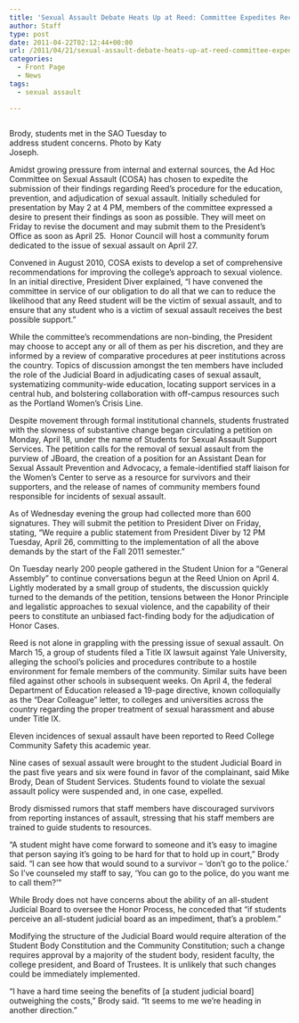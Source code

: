 ```yaml
---
title: 'Sexual Assault Debate Heats Up at Reed: Committee Expedites Recommendations in Light of Growing Unrest'
author: Staff
type: post
date: 2011-04-22T02:12:44+00:00
url: /2011/04/21/sexual-assault-debate-heats-up-at-reed-committee-expedites-recommendations-in-light-of-growing-unrest/
categories:
  - Front Page
  - News
tags:
  - sexual assault

---
```

<div id="attachment_757" style="width: 310px" class="wp-caption alignleft">
  <a href="https://i1.wp.com/www.reedquest.org/wp-content/uploads/2011/04/resized.jpg"><img class="size-medium wp-image-757" title="resized" src="https://i1.wp.com/www.reedquest.org/wp-content/uploads/2011/04/resized-300x225.jpg?resize=300%2C225" alt="" data-recalc-dims="1" /></a>
  
  <p class="wp-caption-text">
    Brody, students met in the SAO Tuesday to address student concerns. Photo by Katy Joseph.
  </p>
</div>

Amidst growing pressure from internal and external sources, the Ad Hoc Committee on Sexual Assault (COSA) has chosen to expedite the submission of their findings regarding Reed’s procedure for the education, prevention, and adjudication of sexual assault. Initially scheduled for presentation by May 2 at 4 PM, members of the committee expressed a desire to present their findings as soon as possible. They will meet on Friday to revise the document and may submit them to the President’s Office as soon as April 25.  Honor Council will host a community forum dedicated to the issue of sexual assault on April 27.

Convened in August 2010, COSA exists to develop a set of comprehensive recommendations for improving the college’s approach to sexual violence. In an initial directive, President Diver explained, “I have convened the committee in service of our obligation to do all that we can to reduce the likelihood that any Reed student will be the victim of sexual assault, and to ensure that any student who is a victim of sexual assault receives the best possible support.”

While the committee’s recommendations are non-binding, the President may choose to accept any or all of them as per his discretion, and they are informed by a review of comparative procedures at peer institutions across the country. Topics of discussion amongst the ten members have included the role of the Judicial Board in adjudicating cases of sexual assault, systematizing community-wide education, locating support services in a central hub, and bolstering collaboration with off-campus resources such as the Portland Women’s Crisis Line.

Despite movement through formal institutional channels, students frustrated with the slowness of substantive change began circulating a petition on Monday, April 18, under the name of Students for Sexual Assault Support Services. The petition calls for the removal of sexual assault from the purview of JBoard, the creation of a position for an Assistant Dean for Sexual Assault Prevention and Advocacy, a female-identified staff liaison for the Women’s Center to serve as a resource for survivors and their supporters, and the release of names of community members found responsible for incidents of sexual assault.

As of Wednesday evening the group had collected more than 600 signatures. They will submit the petition to President Diver on Friday, stating, “We require a public statement from President Diver by 12 PM Tuesday, April 26, committing to the implementation of all the above demands by the start of the Fall 2011 semester.”

On Tuesday nearly 200 people gathered in the Student Union for a “General Assembly” to continue conversations begun at the Reed Union on April 4. Lightly moderated by a small group of students, the discussion quickly turned to the demands of the petition, tensions between the Honor Principle and legalistic approaches to sexual violence, and the capability of their peers to constitute an unbiased fact-finding body for the adjudication of Honor Cases.

Reed is not alone in grappling with the pressing issue of sexual assault. On March 15, a group of students filed a Title IX lawsuit against Yale University, alleging the school’s policies and procedures contribute to a hostile environment for female members of the community. Similar suits have been filed against other schools in subsequent weeks. On April 4, the federal Department of Education released a 19-page directive, known colloquially as the “Dear Colleague” letter, to colleges and universities across the country regarding the proper treatment of sexual harassment and abuse under Title IX.

Eleven incidences of sexual assault have been reported to Reed College Community Safety this academic year.

Nine cases of sexual assault were brought to the student Judicial Board in the past five years and six were found in favor of the complainant, said Mike Brody, Dean of Student Services. Students found to violate the sexual assault policy were suspended and, in one case, expelled.

Brody dismissed rumors that staff members have discouraged survivors from reporting instances of assault, stressing that his staff members are trained to guide students to resources.

“A student might have come forward to someone and it’s easy to imagine that person saying it’s going to be hard for that to hold up in court,” Brody said. “I can see how that would sound to a survivor – ‘don’t go to the police.’ So I’ve counseled my staff to say, ‘You can go to the police, do you want me to call them?’”

While Brody does not have concerns about the ability of an all-student Judicial Board to oversee the Honor Process, he conceded that “if students perceive an all-student judicial board as an impediment, that’s a problem.”

Modifying the structure of the Judicial Board would require alteration of the Student Body Constitution and the Community Constitution; such a change requires approval by a majority of the student body, resident faculty, the college president, and Board of Trustees. It is unlikely that such changes could be immediately implemented.

“I have a hard time seeing the benefits of [a student judicial board] outweighing the costs,” Brody said. “It seems to me we’re heading in another direction.”
